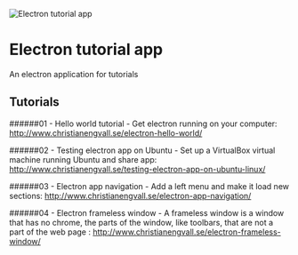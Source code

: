 ![Electron tutorial app](http://www.christianengvall.se/wp-content/uploads/2016/08/electron-titlebarhidden.png "Electron tutorial app")
# Electron tutorial app
An electron application for tutorials 

## Tutorials
######01 - Hello world tutorial - Get electron running on your computer:
http://www.christianengvall.se/electron-hello-world/

######02 - Testing electron app on Ubuntu - Set up a VirtualBox virtual machine running Ubuntu and share app:
http://www.christianengvall.se/testing-electron-app-on-ubuntu-linux/

######03 - Electron app navigation - Add a left menu and make it load new sections:
http://www.christianengvall.se/electron-app-navigation/

######04 - Electron frameless window - A frameless window is a window that has no chrome, the parts of the window, like toolbars, that are not a part of the web page :
http://www.christianengvall.se/electron-frameless-window/
